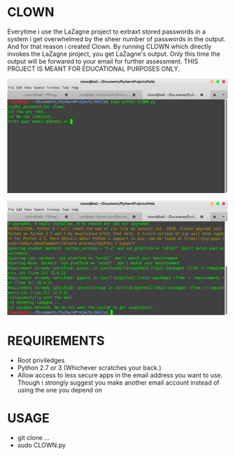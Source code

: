 # CLOWN
Everytime i use the LaZagne project to extraxt stored passwords in a system i get overwhelmed by the sheer number of passwords in the output. And for that reason i created Clown. By running CLOWN which directly invokes the LaZagne project, you get LaZagne's output. Only this time the output will be forwared to your email for further assessment. THIS PROJECT IS MEANT FOR EDUCATIONAL PURPOSES ONLY. 

![](/clown-window.png)


![](/clown-window2.png)

# REQUIREMENTS

* Root priviledges         
* Python 2.7 or 3 (Whichever scratches your back.)
* Allow access to less secure apps in the email address you want to use. Though i strongly suggest you make another email account     instead of using the one you depend on

# USAGE

* git clone ...
* sudo CLOWN.py

           
      

